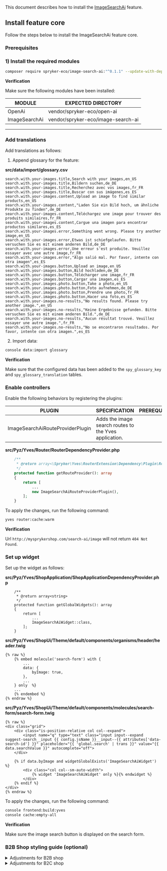This document describes how to install the [ImageSearchAi](https://github.com/spryker-eco/image-search-ai) feature.

## Install feature core <!-- Skip if there won't be a frontend section in the doc -->

Follow the steps below to install the ImageSearchAi feature core.

### Prerequisites

### 1) Install the required modules
<!--Provide one or more console commands with the exact latest version numbers of all required modules. If the Composer command contains the modules that are not related to the current feature, move them to the [prerequisites](#prerequisites).-->

<!--When "composer require" includes a "Spryker Feature" (github.com/spryker-feature), then it always needs to be "dev-master" version. For regular modules, use regular versions.-->

```bash
composer require spryker-eco/image-search-ai:"^0.1.1" --update-with-dependencies
```

**Verification**

Make sure the following modules have been installed:

| MODULE        | EXPECTED DIRECTORY <!--for public Demo Shops--> |
|---------------|-------------------------------------------------|
| OpenAi        | vendor/spryker-eco/open-ai                      |
| ImageSearchAi | vendor/spryker-eco/image-search-ai              |

---

### Add translations
<!--Provide glossary keys for `DE` and `EN` of your feature as a code snippet. When a glossary key is dynamically generated, describe how to construct the key.-->

Add translations as follows:

1. Append glossary for the feature:

**src/data/import/glossary.csv**

```
search.with.your-images.title,Search with your images,en_US
search.with.your-images.title,Bildern suchen,de_DE
search.with.your-images.title,Recherchez avec vos images,fr_FR
search.with.your-images.title,Buscar con sus imágenes,es_ES
search.with.your-images.content,Upload an image to find similar products,en_US
search.with.your-images.content,"Laden Sie ein Bild hoch, um ähnliche Produkte zu finden",de_DE
search.with.your-images.content,Téléchargez une image pour trouver des produits similaires,fr_FR
search.with.your-images.content,Cargue una imagen para encontrar productos similares,es_ES
search.with.your-images.error,Something went wrong. Please try another image,en_US
search.with.your-images.error,Etwas ist schiefgelaufen. Bitte versuchen Sie es mit einem anderen Bild,de_DE
search.with.your-images.error,Une erreur s'est produite. Veuillez essayer avec une autre image,fr_FR
search.with.your-images.error,"Algo salió mal. Por favor, intente con otra imagen",es_ES
search.with.your-images.button,Upload an image,en_US
search.with.your-images.button,Bild hochladen,de_DE
search.with.your-images.button,Télécharger une image,fr_FR
search.with.your-images.button,Cargar una imagen,es_ES
search.with.your.images.photo.button,Take a photo,en_US
search.with.your.images.photo.button,Foto aufnehmen,de_DE
search.with.your.images.photo.button,Prendre une photo,fr_FR
search.with.your.images.photo.button,Hacer una foto,es_ES
search.with.your-images.no-results,"No results found. Please try another image.",en_US
search.with.your-images.no-results,"Keine Ergebnisse gefunden. Bitte versuchen Sie es mit einem anderen Bild.",de_DE
search.with.your-images.no-results,"Aucun résultat trouvé. Veuillez essayer une autre image.",fr_FR
search.with.your-images.no-results,"No se encontraron resultados. Por favor, intente con otra imagen.",es_ES
```

2. Import data:

```bash
console data:import glossary
```

**Verification**

Make sure that the configured data has been added to the `spy_glossary_key` and `spy_glossary_translation` tables.

### Enable controllers
Enable the following behaviors by registering the plugins:

| PLUGIN   | SPECIFICATION                                         | PREREQUISITES   | NAMESPACE |
| -------- |-------------------------------------------------------| --------------- | --------- |
| ImageSearchAiRouteProviderPlugin | Adds the image search routes to the Yves application. | | SprykerEco\Yves\ImageSearchAi\Plugin\Router |

**src/Pyz/Yves/Router/RouterDependencyProvider.php**
```php
    /**
     * @return array<\Spryker\Yves\RouterExtension\Dependency\Plugin\RouteProviderPluginInterface>
     */
    protected function getRouteProvider(): array
    {
        return [
            ...
            new ImageSearchAiRouteProviderPlugin(),
        ];
    }
```

To apply the changes, run the following command:

```bash
yves router:cache:warm
```

**Verification**

Url `http://mysprykershop.com/search-ai/image` will not return `404 Not Found`.

### Set up widget
Set up the widget as follows:

**src/Pyz/Yves/ShopApplication/ShopApplicationDependencyProvider.php**

```
    /**
     * @return array<string>
     */
    protected function getGlobalWidgets(): array
    {
        return [
            ...
            ImageSearchAiWidget::class,
        ];
    }
```

**src/Pyz/Yves/ShopUi/Theme/default/components/organisms/header/header.twig**

```twig
{% raw %}
    {% embed molecule('search-form') with {
        ...
        data: {
            byImage: true,
        },
        ...
    } only  %}
    ...
    {% endembed %}
{% endraw %}
```

**src/Pyz/Yves/ShopUi/Theme/default/components/molecules/search-form/search-form.twig**

```
{% raw %}
<div class="grid">
    <div class="is-position-relative col col--expand">
        <input name="q" type="text" class="input input--expand suggest-search__input {{ config.jsName }}__input--{{ attributes['data-search-id'] }}" placeholder="{{ 'global.search' | trans }}" value="{{ data.searchValue }}" autocomplete="off">
    </div>

    {% if data.byImage and widgetGlobalExists('ImageSearchAiWidget') %}
        <div class="col col--sm-auto-width">
            {% widget 'ImageSearchAiWidget' only %}{% endwidget %}
        </div>
    {% endif %}
</div>
{% endraw %}
```

To apply the changes, run the following command:

```bash
console frontend:build:yves
console cache:empty-all
```
**Verification**

Make sure the image search button is displayed on the search form.

### B2B Shop styling guide (optional)

<details>
    <summary>Adjustments for B2B shop</summary>

**src/Pyz/Yves/ImageSearchAi/Theme/default/components/molecules/image-uploader-popup/image-uploader-popup.twig**

```twig
{% raw %}
{% extends molecule('image-uploader-popup', '@SprykerEco:ImageSearchAi') %}

{% block trigger %}
    <button type="button" class="spacing-right spacing-right--large button button--sm-lg-large button--big {{ config.name }}__button {{ triggerClassName }}">
        {% include atom('icon') with {
            modifiers: modifiers,
            data: {
                name: data.icon,
            },
        } only %}
    </button>
{% endblock %}
{% endraw %}
```

**src/Pyz/Yves/ImageSearchAi/Theme/default/components/molecules/image-uploader/image-uploader.twig**

```twig
{% raw %}
{% extends molecule('image-uploader', '@SprykerEco:ImageSearchAi') %}

{% block actions %}
    <div class="grid grid--with-gutter">
        <div class="col col--expand is-hidden-lg-xxl">
            <label>
                <input class="{{ config.name }}__file-input {{ config.jsName }}__file-input is-hidden" type="file" accept="image/*" capture="environment">
                <span tabindex="0" class="{{ config.name }}__file-input-trigger button button--expand">
                    {{ 'search.with.your.images.photo.button' | trans  }}
                </span>
            </label>
        </div>
        <div class="col col--expand">
            <label>
                <input class="{{ config.name }}__file-input {{ config.jsName }}__file-input is-hidden" type="file" accept="image/*">
                <span tabindex="0" class="{{ config.name }}__file-input-button button button--expand">
                    {{ 'search.with.your-images.button' | trans }}
                </span>
            </label>
        </div>
    </div>
{% endblock %}
{% endraw %}
```



**src/Pyz/Yves/ShopUi/Theme/default/components/atoms/button/button.scss**

```scss
    ...
    &--sm-lg-large {
        @include helper-breakpoint-media-max($lg - 1) {
            font-size: rem(20);
            line-height: rem(22);
            padding: rem(18) rem(32);
        }
    }
    ...
```

**src/Pyz/Yves/ShopUi/Theme/default/components/atoms/icon/icon.scss**

```scss
    ...
    &--spinner {
        animation: spin-to 1s linear infinite;
    }
    ...
```

**src/Pyz/Yves/ShopUi/Theme/default/components/molecules/search-form/search-form.scss**

```scss
    &--close {
        ...
        color: $setting-color-white;
        background: $setting-color-black;
        ...
```

**src/Pyz/Yves/ShopUi/Theme/default/components/molecules/search-form/search-form.twig**

```twig
{% raw %}
<form action="{{ data.searchUrl }}">
    - <div class="grid">
    + <div class="grid grid--nowrap">
    ...
            {% if data.byImage and widgetGlobalExists('ImageSearchAiWidget') %}
                - <div class="col col--sm-auto-width">
                + <div class="col col--no-shrink col--sm-auto">
{% endraw %}
```

**src/Pyz/Yves/ShopUi/Theme/default/styles/basics/_grid.scss**
```scss
    ...
        &--no-shrink {
            flex-shrink: 0;
        }
    ...
    - &--gap {
    + &--with-gutter,
      &--gap {
```

**src/Pyz/Yves/ShopUi/Theme/default/styles/settings/_spacing.scss**

```scss
    $setting-spacing: (
        large: 2.8rem,
        ...
```

**src/Pyz/Yves/ShopUi/Theme/default/styles/settings/_z-index.scss**

```scss
    ...
    $setting-zi-popup: 1230;
    ...
```
</details>

<details>
    <summary>Adjustments for B2C shop</summary>

**src/Pyz/Yves/ImageSearchAi/Theme/default/components/molecules/image-uploader-popup/image-uploader-popup.twig**
```twig
{% raw %}
{% extends molecule('image-uploader-popup', '@SprykerEco:ImageSearchAi') %}

{% block trigger %}
    <button type="button" class="button button--small {{ config.name }}__button {{ triggerClassName }}">
        {% include atom('icon') with {
            modifiers: modifiers,
            data: {
                name: data.icon,
            },
        } only %}
    </button>
{% endblock %}
{% endraw %}
```

**src/Pyz/Yves/ShopUi/Theme/default/components/molecules/search-form/search-form.twig**

```twig
{% raw %}
    - <div class="is-position-relative col col--sm-10 col--expand">
    + <div class="col col--sm-10 col--expand">
    
    ...
    
    - {% if data.byImage and widgetGlobalExists('ImageSearchAiWidget') %}
        - <div class="col col--sm-auto-width">
            - {% widget 'ImageSearchAiWidget' only %}{% endwidget %}
        - </div>
    - {% endif %}
{% endraw %}    
```

**src/Pyz/Yves/ShopUi/Theme/default/components/organisms/header/header.scss**

```scss
    &__search {
      @include helper-effect-transition(all);
      @include helper-visibility-invisible;
      padding: rem(34) rem(50) rem(34) rem(20);
      background: $setting-color-white;
      min-width: 100vw;
      transform-origin: top center;
      transform: scaleY(0);
    
      @include helper-breakpoint-media-min($md-min) {
        min-width: rem(540);
        padding-right: rem(76);
      }
    }
    
    ...
    
    &__search-close {
      ...
      right: rem(15);
      ...
    }

    &__image-search {
      position: relative;
      z-index: $setting-zi-search-suggestions + 10;
    }
```

**src/Pyz/Yves/ShopUi/Theme/default/components/organisms/header/header.twig**

```twig
{% raw %}
        <div class="grid grid--nowrap">
            {% if data.showSearchForm %}
                <div class="col col--expand">
                    {% include molecule('search-form') with {
                        class: config.name ~ '__search-form',
                        attributes: {
                            'data-search-id': 'desktop',
                            'wrapper-class-name': 'js-' ~ config.name ~ '__search-wrapper',
                            'close-class-name': 'js-' ~ config.name ~ '__search-close',
                            'open-class-name': 'js-' ~ config.name ~ '__search-open',
                            'wrapper-toggle-class-name': config.name ~ '__search-wrapper-active',
                        },
                    } only %}
                </div>

                {% if widgetGlobalExists('ImageSearchAiWidget') %}
                    <div class="col">
                        <div class="{{ config.name }}__image-search">
                            {% widget 'ImageSearchAiWidget' only %}{% endwidget %}
                        </div>
                    </div>
                {% endif %}
            {% endif %}
        </div>
{% endraw %}        
```

**src/Pyz/Yves/ShopUi/Theme/default/styles/basics/_grid.scss**

```scss
    .col {
        ...
        &--with-gutter {
            padding: 0 $setting-grid-gutter;
        }

    .grid {
      ...
      &--with-gutter {
        margin: 0 (-$setting-grid-gutter);
        max-width: none;
      }
    }
}
```

**src/Pyz/Yves/ShopUi/Theme/default/styles/settings/_grid.scss**
```scss
    $setting-grid-gutter: rem(15);
```

**src/Pyz/Yves/ShopUi/Theme/default/styles/settings/_z-index.scss**
```scss
    $setting-zi-popup: 800;
```
</details>
